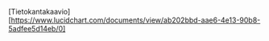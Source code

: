 [Tietokantakaavio] [https://www.lucidchart.com/documents/view/ab202bbd-aae6-4e13-90b8-5adfee5d14eb/0]